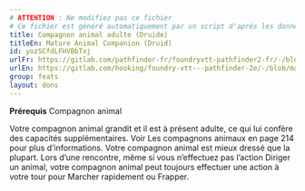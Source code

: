 ```yaml
---
# ATTENTION : Ne modifiez pas ce fichier
# Ce fichier est généré automatiquement par un script d'après les données du module Foundry VTT officiel et de sa traduction
title: Compagnon animal adulte (Druide)
titleEn: Mature Animal Companion (Druid)
id: yozSCfdLFHVBbTxj
urlFr: https://gitlab.com/pathfinder-fr/foundryvtt-pathfinder2-fr/-/blob/master/data/feats/yozSCfdLFHVBbTxj.htm
urlEn: https://gitlab.com/hooking/foundry-vtt---pathfinder-2e/-/blob/master/packs/data/feats.db/mature-animal-companion-druid.json
group: feats
layout: dons
---
```

**Prérequis** Compagnon animal

Votre compagnon animal grandit et il est à présent adulte, ce qui lui confère des capacités supplémentaires. Voir Les compagnons animaux en page 214 pour plus d’informations. Votre compagnon animal est mieux dressé que la plupart. Lors d’une rencontre, même si vous n’effectuez pas l’action Diriger un animal, votre compagnon animal peut toujours effectuer une action à votre tour pour Marcher rapidement ou Frapper.


